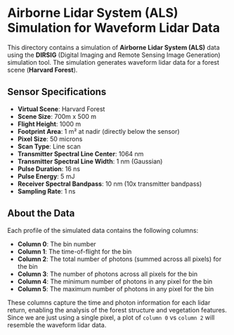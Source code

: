 # Airborne Lidar System (ALS) Simulation for Waveform Lidar Data

This directory contains a simulation of **Airborne Lidar System (ALS)** data using the **DIRSIG** (Digital Imaging and Remote Sensing Image Generation) simulation tool. The simulation generates waveform lidar data for a forest scene (**Harvard Forest**).

## Sensor Specifications

- **Virtual Scene**: Harvard Forest
- **Scene Size**: 700m x 500 m
- **Flight Height**: 1000 m
- **Footprint Area**: 1 m² at nadir (directly below the sensor)
- **Pixel Size**: 50 microns
- **Scan Type**: Line scan
- **Transmitter Spectral Line Center**: 1064 nm
- **Transmitter Spectral Line Width**: 1 nm (Gaussian)
- **Pulse Duration**: 16 ns
- **Pulse Energy**: 5 mJ
- **Receiver Spectral Bandpass**: 10 nm (10x transmitter bandpass)
- **Sampling Rate**: 1 ns

## About the Data

Each profile of the simulated data contains the following columns:

- **Column 0**: The bin number
- **Column 1**: The time-of-flight for the bin
- **Column 2**: The total number of photons (summed across all pixels) for the bin
- **Column 3**: The number of photons across all pixels for the bin
- **Column 4**: The minimum number of photons in any pixel for the bin
- **Column 5**: The maximum number of photons in any pixel for the bin

These columns capture the time and photon information for each lidar return, enabling the analysis of the forest structure and vegetation features. Since we are just using a single pixel, a plot of `column 0` vs `column 2` will resemble the waveform lidar data.
